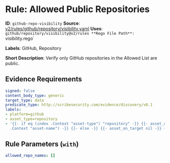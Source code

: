 # Rule: Allowed Public Repositories

**ID**: `github-repo-visibility`
**Source**: [v2/rules/github/repository/visibility.yaml](https://github.com/scribe-public/sample-policies/v2/rules/github/repository/visibility.yaml)
**Uses**: `github/repository/visibility@v2/rules
**Rego File Path**: `visibility.rego`

**Labels**: GitHub, Repository

**Short Description**: Verify only GitHub repositories in the Allowed List are public.

## Evidence Requirements

```yaml
signed: false
content_body_type: generic
target_type: data
predicate_type: http://scribesecurity.com/evidence/discovery/v0.1
labels:
- platform=github
- asset_type=repository
- '{{- if eq (index .Context "asset-type") "repository" -}} {{- asset_on_target (index
  .Context "asset-name") -}} {{- else -}} {{- asset_on_target nil -}} {{- end -}}'
```
## Rule Parameters (`with`)

```yaml
allowed_repo_names: []
```
